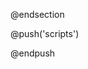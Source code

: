 @endsection

@push('scripts')
<script>
function removeUser(id) {
    $.ajax({
        type: "DELETE",
        url: "{{ url('client/users') }}/" + id,
        dataType: "json",
        success: function (respone) {
            location.reload();
        }
    });
}
</script>
@endpush
